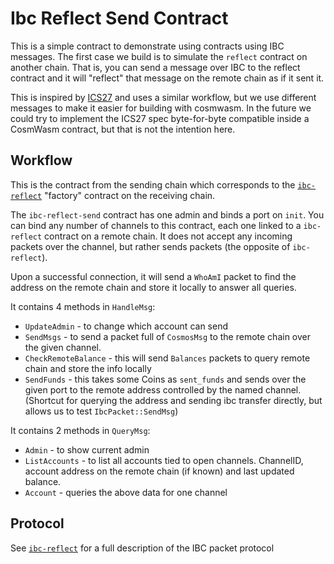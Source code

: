 # Ibc Reflect Send Contract

This is a simple contract to demonstrate using contracts using IBC messages. The
first case we build is to simulate the `reflect` contract on another chain. That
is, you can send a message over IBC to the reflect contract and it will
"reflect" that message on the remote chain as if it sent it.

This is inspired by
[ICS27](https://github.com/chainapsis/cosmos-sdk-interchain-account/tree/master/x/ibc-account/spec)
and uses a similar workflow, but we use different messages to make it easier for
building with cosmwasm. In the future we could try to implement the ICS27 spec
byte-for-byte compatible inside a CosmWasm contract, but that is not the
intention here.

## Workflow

This is the contract from the sending chain which corresponds to
the [`ibc-reflect`](../ibc-reflect) "factory" contract on the receiving chain.

The `ibc-reflect-send` contract has one admin and binds a port
on `init`. You can bind any number of channels to this contract,
each one linked to a `ibc-reflect` contract on a remote chain.
It does not accept any incoming packets over the channel, but rather
sends packets (the opposite of `ibc-reflect`).

Upon a successful connection, it will send a `WhoAmI` packet
to find the address on the remote chain and store it locally to
answer all queries.

It contains 4 methods in `HandleMsg`:

* `UpdateAdmin` - to change which account can send
* `SendMsgs` - to send a packet full of `CosmosMsg` to the remote chain
  over the given channel.
* `CheckRemoteBalance` - this will send `Balances` packets to query remote chain
  and store the info locally
* `SendFunds` - this takes some Coins as `sent_funds` and sends over the given port to the
  remote address controlled by the named channel. (Shortcut for querying the address and
  sending ibc transfer directly, but allows us to test `IbcPacket::SendMsg`)
  
It contains 2 methods in `QueryMsg`:

* `Admin` - to show current admin
* `ListAccounts` - to list all accounts tied to open channels.
  ChannelID, account address on the remote chain (if known) and
  last updated balance.
* `Account` - queries the above data for one channel  

## Protocol

See [`ibc-reflect`](../ibc-reflect) for a full description of the
IBC packet protocol
